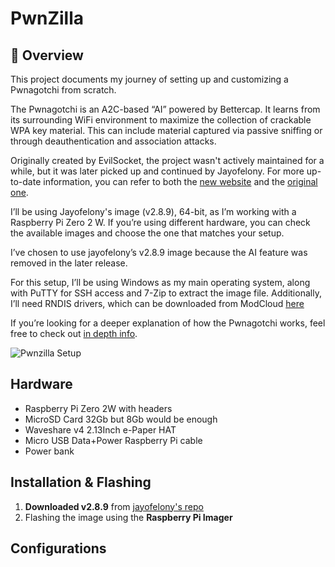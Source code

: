 # PwnZilla
## 📌 Overview
This project documents my journey of setting up and customizing a Pwnagotchi from scratch.

The Pwnagotchi is an A2C-based “AI” powered by Bettercap. It learns from its surrounding WiFi environment to maximize the collection of crackable WPA key material. This can include material captured via passive sniffing or through deauthentication and association attacks.

Originally created by EvilSocket, the project wasn't actively maintained for a while, but it was later picked up and continued by Jayofelony. For more up-to-date information, you can refer to both the [new website](https://pwnagotchi.org) and the [original one](https://pwnagotchi.ai).

I’ll be using Jayofelony's image (v2.8.9), 64-bit, as I’m working with a Raspberry Pi Zero 2 W. If you’re using different hardware, you can check the available images and choose the one that matches your setup.

I’ve chosen to use jayofelony’s v2.8.9 image because the AI feature was removed in the later release.

For this setup, I’ll be using Windows as my main operating system, along with PuTTY for SSH access and 7-Zip to extract the image file. Additionally, I’ll need RNDIS drivers, which can be downloaded from ModCloud [here](https://modclouddownloadprod.blob.corwindows.net/shared/mod-rndis-driver-windows.zip)

If you’re looking for a deeper explanation of how the Pwnagotchi works, feel free to check out [in depth info](../docs/HOW_IT_WORKS.md).

![Pwnzilla Setup](images/pwnzilla-setup.jpg)  

## Hardware
- Raspberry Pi Zero 2W with headers 
- MicroSD Card 32Gb but 8Gb would be enough 
- Waveshare v4 2.13Inch e-Paper HAT
- Micro USB Data+Power Raspberry Pi cable  
- Power bank  

## Installation & Flashing  
1. **Downloaded v2.8.9** from [jayofelony's repo](https://github.com/jayofelony/pwnagotchi)
2. Flashing the image using the
**Raspberry Pi Imager**

## Configurations